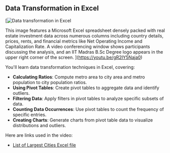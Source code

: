 ## Data Transformation in Excel

[![Data transformation in Excel](https://i.ytimg.com/vi_webp/gR2IY5Naja0/sddefault.webp)

This image features a Microsoft Excel spreadsheet densely packed with real estate investment data across numerous columns including country details, prices, rents, and financial metrics like Net Operating Income and Capitalization Rate. A video conferencing window shows participants discussing the analysis, and an IIT Madras B.Sc Degree logo appears in the upper right corner of the screen.
](https://youtu.be/gR2IY5Naja0)

You'll learn data transformation techniques in Excel, covering:

- **Calculating Ratios**: Compute metro area to city area and metro population to city population ratios.
- **Using Pivot Tables**: Create pivot tables to aggregate data and identify outliers.
- **Filtering Data**: Apply filters in pivot tables to analyze specific subsets of data.
- **Counting Data Occurrences**: Use pivot tables to count the frequency of specific entries.
- **Creating Charts**: Generate charts from pivot table data to visualize distributions and outliers.

Here are links used in the video:

- [List of Largest Cities Excel file](https://docs.google.com/spreadsheets/d/1jl8tHGoxmIba4J78aJVfT9jtZv7lfCbV/view)
